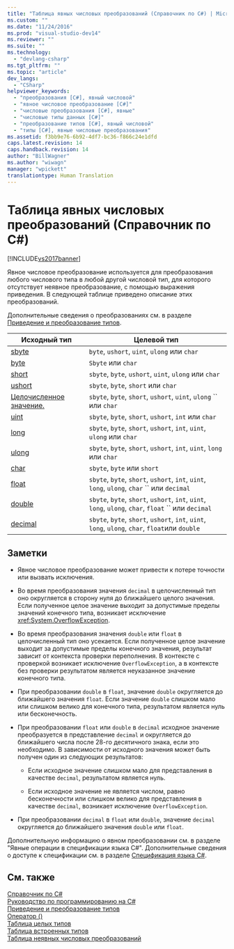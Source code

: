 ```yaml
---
title: "Таблица явных числовых преобразований (Справочник по C#) | Microsoft Docs"
ms.custom: ""
ms.date: "11/24/2016"
ms.prod: "visual-studio-dev14"
ms.reviewer: ""
ms.suite: ""
ms.technology: 
  - "devlang-csharp"
ms.tgt_pltfrm: ""
ms.topic: "article"
dev_langs: 
  - "CSharp"
helpviewer_keywords: 
  - "преобразования [C#], явный числовой"
  - "явное числовое преобразование [C#]"
  - "числовые преобразования [C#], явные"
  - "числовые типы данных [C#]"
  - "преобразование типов [С#], явный числовой"
  - "типы [C#], явные числовые преобразования"
ms.assetid: f3bb9e76-6b92-4df7-bc36-f866c24e1dfd
caps.latest.revision: 14
caps.handback.revision: 14
author: "BillWagner"
ms.author: "wiwagn"
manager: "wpickett"
translationtype: Human Translation
---
```

# Таблица явных числовых преобразований (Справочник по C#)
[!INCLUDE[vs2017banner](../../../csharp/includes/vs2017banner.md)]

Явное числовое преобразование используется для преобразования любого числового типа в любой другой числовой тип, для которого отсутствует неявное преобразование, с помощью выражения приведения.  В следующей таблице приведено описание этих преобразований.  
  
 Дополнительные сведения о преобразованиях см. в разделе [Приведение и преобразование типов](../../../csharp/programming-guide/types/casting-and-type-conversions.md).  
  
|Исходный тип|Целевой тип|  
|------------------|-----------------|  
|[sbyte](../../../csharp/language-reference/keywords/sbyte.md)|`byte`, `ushort`, `uint`, `ulong` или `char`|  
|[byte](../../../csharp/language-reference/keywords/byte.md)|`Sbyte` или `char`|  
|[short](../../../csharp/language-reference/keywords/short.md)|`sbyte`,  `byte`,  `ushort`,  `uint`,  `ulong` или  `char`|  
|[ushort](../../../csharp/language-reference/keywords/ushort.md)|`sbyte`, `byte`, `short` или `char`|  
|[Целочисленное значение.](../../../csharp/language-reference/keywords/int.md)|`sbyte`, `byte`, `short`, `ushort`, `uint`, `ulong` `` или `char`|  
|[uint](../../../csharp/language-reference/keywords/uint.md)|`sbyte`, `byte`, `short`, `ushort`, `int` или `char`|  
|[long](../../../csharp/language-reference/keywords/long.md)|`sbyte`, `byte`, `short`, `ushort`, `int`, `uint`, `ulong` или `char`|  
|[ulong](../../../csharp/language-reference/keywords/ulong.md)|`sbyte`, `byte`, `short`, `ushort`, `int`, `uint`, `long` или `char`|  
|[char](../../../csharp/language-reference/keywords/char.md)|`sbyte`, `byte` или `short`|  
|[float](../../../csharp/language-reference/keywords/float.md)|`sbyte`, `byte`, `short`, `ushort`, `int`, `uint`, `long`, `ulong`, `char` `` или `decimal`|  
|[double](../../../csharp/language-reference/keywords/double.md)|`sbyte`, `byte`, `short`, `ushort`, `int`, `uint`, `long`, `ulong`, `char`, `float` `` или `decimal`|  
|[decimal](../../../csharp/language-reference/keywords/decimal.md)|`sbyte`, `byte`, `short`, `ushort`, `int`, `uint`, `long`, `ulong`, `char`, `float`или `double`|  
  
## Заметки  
  
-   Явное числовое преобразование может привести к потере точности или вызвать исключения.  
  
-   Во время преобразования значения `decimal` в целочисленный тип оно округляется в сторону нуля до ближайшего целого значения.  Если полученное целое значение выходит за допустимые пределы значений конечного типа, возникает исключение <xref:System.OverflowException>.  
  
-   Во время преобразования значения `double` или `float` в целочисленный тип оно усекается.  Если полученное целое значение выходит за допустимые пределы конечного значения, результат зависит от контекста проверки переполнения.  В контексте с проверкой возникает исключение `OverflowException`, а в контексте без проверки результатом является неуказанное значение конечного типа.  
  
-   При преобразовании `double` в `float`, значение `double` округляется до ближайшего значения `float`.  Если значение `double` слишком мало или слишком велико для конечного типа, результатом является нуль или бесконечность.  
  
-   При преобразовании `float` или `double` в `decimal` исходное значение преобразуется в представление `decimal` и округляется до ближайшего числа после 28\-го десятичного знака, если это необходимо.  В зависимости от исходного значения может быть получен один из следующих результатов:  
  
    -   Если исходное значение слишком мало для представления в качестве `decimal`, результатом является нуль.  
  
    -   Если исходное значение не является числом, равно бесконечности или слишком велико для представления в качестве `decimal`, возникает исключение `OverflowException`.  
  
-   При преобразовании `decimal` в `float` или `double`, значение `decimal` округляется до ближайшего значения `double` или `float`.  
  
 Дополнительную информацию о явном преобразовании см. в разделе "Явные операции в спецификации языка C\#".  Дополнительные сведения о доступе к спецификации см. в разделе [Спецификация языка C\#](../../../csharp/language-reference/language-specification.md).  
  
## См. также  
 [Справочник по C\#](../../../csharp/language-reference/index.md)   
 [Руководство по программированию на C\#](../../../csharp/programming-guide/index.md)   
 [Приведение и преобразование типов](../../../csharp/programming-guide/types/casting-and-type-conversions.md)   
 [Оператор \(\)](../../../csharp/language-reference/operators/invocation-operator.md)   
 [Таблица целых типов](../../../csharp/language-reference/keywords/integral-types-table.md)   
 [Таблица встроенных типов](../../../csharp/language-reference/keywords/built-in-types-table.md)   
 [Таблица неявных числовых преобразований](../../../csharp/language-reference/keywords/implicit-numeric-conversions-table.md)